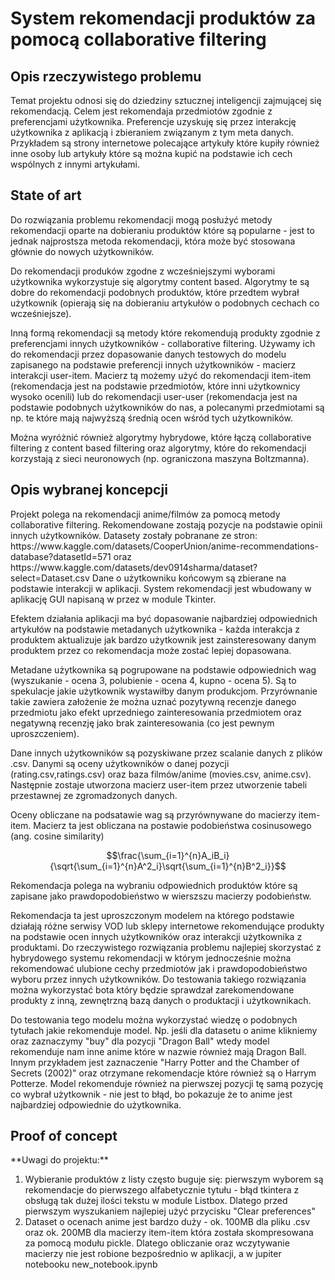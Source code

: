 <h1> System rekomendacji produktów za pomocą collaborative filtering</h1>
<h2>Opis rzeczywistego problemu</h2>
Temat projektu odnosi się do dziedziny sztucznej inteligencji zajmującej się rekomendacją. Celem jest rekomendaja przedmiotów zgodnie z preferencjami użytkownika. Preferencje uzyskuję się przez interakcję użytkownika z aplikacją i zbieraniem związanym z tym meta danych. Przykładem są strony internetowe polecające artykuły które kupiły również inne osoby lub artykuły które są można kupić na podstawie ich cech wspólnych z innymi artykułami.

<h2>State of art</h2>
Do rozwiązania problemu rekomendacji mogą posłużyć metody rekomendacji oparte na dobieraniu produktów które są popularne - jest to jednak najprostsza metoda rekomendacji, która może być stosowana głównie do nowych użytkowników.

Do rekomendacji produków zgodne z wcześniejszymi wyborami użytkownika wykorzystuje się algorytmy content based. Algorytmy te są dobre do rekomendacji podobnych produktów, które przedtem wybrał użytkownik (opierają się na dobieraniu artykułów o podobnych cechach co wcześniejsze).

Inną formą rekomendacji są metody które rekomendują produkty zgodnie z preferencjami innych użytkowników - collaborative filtering. Używamy ich do rekomendacji przez dopasowanie danych testowych do modelu zapisanego na podstawie preferencji innych użytkowników - macierz interakcji user-item. Macierz tą możemy użyć do rekomendacji item-item (rekomendacja jest na podstawie przedmiotów, które inni użytkownicy wysoko ocenili) lub do rekomendacji user-user (rekomendacja jest na podstawie podobnych użytkowników do nas, a polecanymi przedmiotami są np. te które mają najwyższą średnią ocen wśród tych użytkowników. 

Można wyróżnić również algorytmy hybrydowe, które łączą collaborative filtering z content based filtering oraz algorytmy, które do rekomendacji korzystają z sieci neuronowych (np. ograniczona maszyna Boltzmanna). 

<h2>Opis wybranej koncepcji</h2>
Projekt polega na rekomendacji anime/filmów za pomocą metody collaborative filtering. Rekomendowane zostają pozycje na podstawie opinii innych użytkowników. Datasety zostały pobranane ze stron: https://www.kaggle.com/datasets/CooperUnion/anime-recommendations-database?datasetId=571 oraz https://www.kaggle.com/datasets/dev0914sharma/dataset?select=Dataset.csv
Dane o użytkowniku końcowym są zbierane na podstawie interakcji w aplikacji. System rekomendacji jest wbudowany w aplikację GUI napisaną w przez w module Tkinter.

Efektem działania aplikacji ma być dopasowanie najbardziej odpowiednich artykułów na podstawie metadanych użytkownika - każda interakcja z produktem aktualizuje jak bardzo użytkownik jest zainsteresowany danym produktem przez co rekomendacja może zostać lepiej dopasowana.

Metadane użytkownika są pogrupowane na podstawie odpowiednich wag (wyszukanie -  ocena 3, polubienie - ocena 4, kupno - ocena 5). Są to spekulacje jakie użytkownik wystawiłby danym produkcjom. Przyrównanie takie zawiera założenie że można uznać pozytywną recenzje danego przedmiotu jako efekt uprzedniego zainteresowania przedmiotem oraz negatywną recenzję jako brak zainteresowania (co jest pewnym uproszczeniem).

Dane  innych użytkowników są pozyskiwane przez scalanie danych z plików .csv. Danymi są oceny użytkowników o danej pozycji (rating.csv,ratings.csv) oraz baza filmów/anime (movies.csv, anime.csv). Następnie zostaje utworzona macierz user-item przez utworzenie tabeli przestawnej ze zgromadzonych danych.

Oceny obliczane na podsatawie wag są przyrównywane do macierzy item-item.
Macierz ta jest obliczana na postawie podobieństwa cosinusowego (ang. cosine similarity) 

$$\frac{\sum_{i=1}^{n}A_iB_i}{\sqrt{\sum_{i=1}^{n}A^2_i}\sqrt{\sum_{i=1}^{n}B^2_i}}$$

Rekomendacja polega na wybraniu odpowiednich produktów które są zapisane jako prawdopodobieństwo w wierszszu macierzy podobieństw.

Rekomendacja ta jest uproszczonym modelem na którego podstawie działają różne serwisy VOD lub sklepy internetowe rekomendujące produkty na podstawie ocen innych użytkowników oraz interakcji użytkownika z produktami. Do rzeczywistego rozwiązania problemu najlepiej skorzystać z hybrydowego systemu rekomendacji w którym jednocześnie można rekomendować ulubione cechy przedmiotów jak i prawdopodobieństwo wyboru przez innych użytkowników. Do testowania takiego rozwiązania można wykorzystać bota który będzie sprawdzał zarekomendowane produkty z inną, zewnętrzną bazą danych o produktacji i użytkownikach. 

Do testowania tego modelu można wykorzystać wiedzę o podobnych tytułach jakie rekomenduje model.  Np. jeśli dla datasetu o anime klikniemy oraz zaznaczymy "buy" dla pozycji "Dragon Ball" wtedy model rekomenduje nam inne anime które w nazwie również mają Dragon Ball. Innym przykładem jest zaznaczenie "Harry Potter and the Chamber of Secrets (2002)" oraz otrzymane rekomendacje które również są o Harrym Potterze. 
Model rekomenduje również na pierwszej pozycji tę samą pozycję co wybrał użytkownik - nie jest to błąd, bo pokazuje że to anime jest najbardziej odpowiednie do użytkownika. 

<h2>Proof of concept</h2>
**Uwagi do projektu:**
<ol>
<li> Wybieranie produktów z listy często buguje się: pierwszym wyborem są  rekomendacje do pierwszego alfabetycznie tytułu - błąd tkintera z obsługą tak dużej ilości tekstu w module Listbox. Dlatego przed pierwszym wyszukaniem najlepiej użyć przycisku "Clear preferences"</li>
<li> Dataset o ocenach anime jest bardzo duży - ok. 100MB dla pliku .csv oraz ok. 200MB dla macierzy item-item która została skompresowana za pomocą modułu pickle. Dlatego obliczanie oraz wczytywanie macierzy nie jest robione bezpośrednio w aplikacji, a w jupiter notebooku new_notebook.ipynb</li>
</ol>
